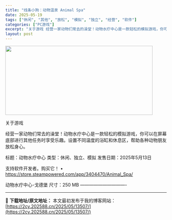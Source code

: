 ```yaml
---
title: "线条小狗：动物温泉 Animal Spa"
date: 2025-05-19
tags: ["休闲", "其他", "放松", "模拟", "独立", "经营", "软件"]
categories: ["PC游戏"]
excerpt: "关于游戏 经营一家动物们常去的澡堂！动物水疗中心是一款轻松的模拟游戏，你可以在屏幕底部进行其他任务时享受乐趣。设置不同温度的浴缸和休息区，帮助各种动物朋友放松身心。 标题：动物水疗中心 类型：休闲、独立、模拟 发售日期：2025年5月13日 支持软件开发者。购买它！ • https://store.&hellip;"
layout: post
---
```


<img src="https://2cy.202588.cn/wp-content/uploads/2025/05/2025051914345669.webp" alt="" width="460" height="215" class="aligncenter size-full wp-image-13495" />

关于游戏

经营一家动物们常去的澡堂！动物水疗中心是一款轻松的模拟游戏，你可以在屏幕底部进行其他任务时享受乐趣。设置不同温度的浴缸和休息区，帮助各种动物朋友放松身心。

标题：动物水疗中心
类型：休闲、独立、模拟
发售日期：2025年5月13日

支持软件开发者。购买它！
• https://store.steampowered.com/app/3404470/Animal_Spa/

动物水疗中心-戈德堡
尺寸：250 MB
——————————- 

---
📖 **下载地址/原文地址：** 本文最初发布于我的博客网站：[https://2cy.202588.cn/2025/05/13507/](https://2cy.202588.cn/2025/05/13507/)

